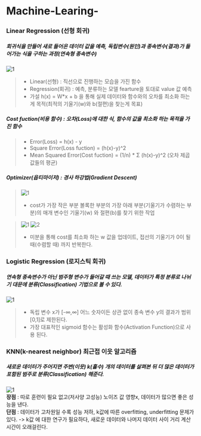 # Machine-Learing-


### Linear Regression (선형 회귀) 
##### 회귀식을 만들어 새로 들어온 데이터 값을 예측, 독립변수(원인)과 종속변수(결과)가 들어가는 식을 구하는 과정(연속형 종속변수)

![1](https://user-images.githubusercontent.com/64317686/114910809-4b726c00-9e59-11eb-95b2-bd8d7eb9e78a.JPG)

> - Linear(선형) : 직선으로 진행하는 모습을 가진 함수
> - Regression(회귀) : 예측, 분류하는 모델 fearture을 토대로 value 값 예측
> - 가설 h(x) = W*x + b  을 통해 실제 데이터와 함수와의 오차를 최소화 하는게 목적(최적의 기울기(w)와 b(절편)을 찾는게 목표)

##### Cost fuction(비용 함수) : 오차(Loss)에 대한 식, 함수의 값을 최소화 하는 목적을 가진 함수
> - Error(Loss) = h(x) - y
> - Square Error(Loss fuction) = (h(x)-y)^2
> - Mean Squared Error(Cost fuction) = (1/n) * Σ (h(x)-y)^2 (오차 제곱값들의 평균)
 
 
 ##### Optimizer(옵티마이저) : 경사 하강법(Gradient Descent)
 > ![1](https://user-images.githubusercontent.com/64317686/114913475-30edc200-9e5c-11eb-80f8-53cd6ef3013d.JPG)
 > - cost가 가장 작은 부분 볼록한 부분의 가장 아래 부분(기울기가 수렴하는 부분)의 매개 변수인 기울기(w) 와 절편(b)를 찾기 위한 작업
 
 >  ![1](https://user-images.githubusercontent.com/64317686/114914038-d3a64080-9e5c-11eb-8a5a-4e8ce280e6ca.JPG)
 >  ![2](https://user-images.githubusercontent.com/64317686/114914162-f33d6900-9e5c-11eb-8377-574614f9551a.JPG)
 > <br>
 > - 미분을 통해 cost를 최소화 하는 w 값을 업데이트, 접선의 기울기가 0이 될때(수렴할 때) 까지 반복한다.
 


### Logistic Regression (로지스틱 회귀)
##### 연속형 종속변수가 아닌 범주형 변수가 들어갈 때 쓰는 모델, 데이터가 특정 분류로 나뉘기 대문에 분류(Classification) 기법으로 볼 수 있다.

![1](https://user-images.githubusercontent.com/64317686/115115039-33235e00-9fcd-11eb-8963-ba163195a240.JPG)
> - 독립 변수 x가 [-∞,∞] 어느 숫자이든 상관 없이 종속 변수 y의 결과가 범위[0,1]로 제한된다. <br>
> - 가장 대표적인 sigmoid 함수는 활성화 함수(Activation Function)으로 사용 된다.

### KNN(k-nearest neighbor) 최근접 이웃 알고리즘
##### 새로운 데이터가 주어지면 주변(이웃) k(홀수) 개의 데이터를 살펴본 뒤 더 많은 데이터가 포함된 범주로 분류(Classification) 해준다.
![1](https://user-images.githubusercontent.com/64317686/115141837-628fa480-a079-11eb-92cc-d8aec4b49acd.JPG)
<br>
**장점** : 따로 훈련이 필요 없고(저사양 고성능) 노이즈 값 영향x, 데이터가 많으면 좋은 성능을 낸다. <br>
**단점** : 데이터가 고차원일 수록 성능 저하, k값에 따른 overfitting, underfitting 문제가 있다. -> k값 에 대한 연구가 필요하다, 새로운 데이터와 나머지 데이터 사이 거리 계산 시간이 오래걸린다.
